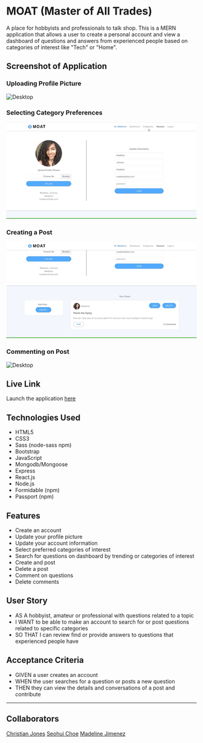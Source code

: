 # MOAT (Master of All Trades)

A place for hobbyists and professionals to talk shop. This is a MERN application that allows a user to create a personal account and view a dashboard of questions and answers from experienced people based on categories of interest like "Tech" or "Home".

## Screenshot of Application

### Uploading Profile Picture
![Desktop](client/public/img/demo-1.gif)

### Selecting Category Preferences
![Desktop](client/public/img/demo-2.gif)

### Creating a Post
![Desktop](client/public/img/demo-3.gif)

### Commenting on Post
![Desktop](client/public/img/demo-4.gif)

## Live Link
Launch the application [here](https://master-of-all-trades.herokuapp.com/)

## Technologies Used
- HTML5
- CSS3
- Sass (node-sass npm)
- Bootstrap
- JavaScript
- Mongodb/Mongoose
- Express
- React.js
- Node.js
- Formidable (npm)
- Passport (npm)

## Features
- Create an account
- Update your profile picture
- Update your account information
- Select preferred categories of interest
- Search for questions on dashboard by trending or categories of interest
- Create and post
- Delete a post
- Comment on questions
- Delete comments

## User Story
- AS A hobbyist, amateur or professional with questions related to a topic
- I WANT to be able to make an account to search for or post questions related to specific categories
- SO THAT I can review find or provide answers to questions that experienced people have

## Acceptance Criteria
- GIVEN a user creates an account
- WHEN the user searches for a question or posts a new question
- THEN they can view the details and conversations of a post and contribute

- - -
## Collaborators
[Christian Jones](https://github.com/jonesec2)
[Seohui Choe](https://github.com/schoe14)
[Madeline Jimenez](https://github.com/mijimenez)


